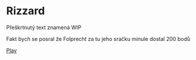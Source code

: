 # Rizzard
Přeškrtnutý text znamená WIP

Fakt bych se posral že Folprecht za tu jeho sračku minule dostal 200 bodů

[Play](https://krelox.github.io/Rizzard/)

